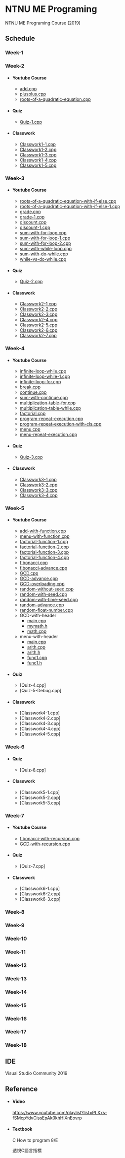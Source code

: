 # NTNU ME Programing
NTNU ME Programing Course (2019)

## Schedule
### Week-1
### Week-2
  * #### Youtube Course
    * [add.cpp](Week-2/YoutubeCourse/add.cpp)
    * [plusplus.cpp](Week-2/YoutubeCourse/plusplus.cpp)
    * [roots-of-a-quadratic-equation.cpp](Week-2/YoutubeCourse/roots-of-a-quadratic-equation.cpp)
  * #### Quiz
    * [Quiz-1.cpp](Week-2/Quiz/Quiz-1.cpp)
  * #### Classwork
    * [Classwork1-1.cpp](Week-2/Classwork/Classwork1-1.cpp)
    * [Classwork1-2.cpp](Week-2/Classwork/Classwork1-2.cpp)
    * [Classwork1-3.cpp](Week-2/Classwork/Classwork1-3.cpp)
    * [Classwork1-4.cpp](Week-2/Classwork/Classwork1-4.cpp)
    * [Classwork1-5.cpp](Week-2/Classwork/Classwork1-5.cpp)
### Week-3
 * #### Youtube Course
   * [roots-of-a-quadratic-equation-with-if-else.cpp](Week-2/YoutubeCourse/roots-of-a-quadratic-equation-with-if-else.cpp)
   * [roots-of-a-quadratic-equation-with-if-else-1.cpp](Week-2/YoutubeCourse/roots-of-a-quadratic-equation-with-if-else-1.cpp)
   * [grade.cpp](Week-2/YoutubeCourse/grade.cpp)
   * [grade-1.cpp](Week-2/YoutubeCourse/grade-1.cpp)
   * [discount.cpp](Week-2/YoutubeCourse/discount.cpp)
   * [discount-1.cpp](Week-2/YoutubeCourse/discount-1.cpp)
   * [sum-with-for-loop.cpp](Week-2/YoutubeCourse/sum-with-for-loop.cpp)
   * [sum-with-for-loop-1.cpp](Week-2/YoutubeCourse/sum-with-for-loop-1.cpp)
   * [sum-with-for-loop-2.cpp](Week-2/YoutubeCourse/sum-with-for-loop-2.cpp)
   * [sum-with-while-loop.cpp](Week-2/YoutubeCourse/sum-with-while-loop.cpp)
   * [sum-with-do-while.cpp](Week-2/YoutubeCourse/sum-with-do-while.cpp)
   * [while-vs-do-while.cpp](Week-2/YoutubeCourse/while-vs-do-while.cpp)
 * #### Quiz
   * [Quiz-2.cpp](Week-2/Quiz/Quiz-2.cpp)
 * #### Classwork
   * [Classwork2-1.cpp](Week-2/Classwork/Classwork2-1.cpp)
   * [Classwork2-2.cpp](Week-2/Classwork/Classwork2-2.cpp)
   * [Classwork2-3.cpp](Week-2/Classwork/Classwork2-3.cpp)
   * [Classwork2-4.cpp](Week-2/Classwork/Classwork2-4.cpp)
   * [Classwork2-5.cpp](Week-2/Classwork/Classwork2-5.cpp)
   * [Classwork2-6.cpp](Week-2/Classwork/Classwork2-6.cpp)
   * [Classwork2-7.cpp](Week-2/Classwork/Classwork2-7.cpp)
### Week-4

 * #### Youtube Course
   * [infinite-loop-while.cpp](Week-3/YoutubeCourse/infinite-loop-while.cpp)
   * [infinite-loop-while-1.cpp](Week-3/YoutubeCourse/infinite-loop-while-1.cpp)
   * [infinite-loop-for.cpp](Week-3/YoutubeCourse/infinite-loop-for.cpp)
   * [break.cpp](Week-3/YoutubeCourse/break.cpp)
   * [continue.cpp](Week-3/YoutubeCourse/continue.cpp)
   * [sum-with-continue.cpp](Week-3/YoutubeCourse/sum-with-continue.cpp)
   * [multiplication-table-for.cpp](Week-3/YoutubeCourse/multiplication-table-for.cpp)
   * [multiplication-table-while.cpp](Week-3/YoutubeCourse/multiplication-table-while.cpp)
   * [factorial.cpp](Week-3/YoutubeCourse/factorial.cpp)
   * [program-repeat-execution.cpp](Week-3/YoutubeCourse/program-repeat-execution.cpp)
   * [program-repeat-execution-with-cls.cpp](Week-3/YoutubeCourse/program-repeat-execution-with-cls.cpp)
   * [menu.cpp](Week-3/YoutubeCourse/menu.cpp)
   * [menu-repeat-execution.cpp](Week-3/YoutubeCourse/menu-repeat-execution.cpp)
 * #### Quiz
   * [Quiz-3.cpp](Week-3/Quiz/Quiz-3.cpp)
 * #### Classwork
   * [Classwork3-1.cpp](Week-3/Classwork/Classwork3-1.cpp)
   * [Classwork3-2.cpp](Week-3/Classwork/Classwork3-2.cpp)
   * [Classwork3-3.cpp](Week-3/Classwork/Classwork3-3.cpp)
   * [Classwork3-4.cpp](Week-3/Classwork/Classwork3-4.cpp)
### Week-5

 * #### Youtube Course
   * [add-with-function.cpp](Week-4/YoutubeCourse/add-with-function.cpp)
   * [menu-with-function.cpp](Week-4/YoutubeCourse/menu-with-function.cpp)
   * [factorial-function-1.cpp](Week-4/YoutubeCourse/factorial-function-1.cpp)
   * [factorial-function-2.cpp](Week-4/YoutubeCourse/factorial-function-2.cpp)
   * [factorial-function-3.cpp](Week-4/YoutubeCourse/factorial-function-3.cpp)
   * [factorial-function-4.cpp](Week-4/YoutubeCourse/factorial-function-4.cpp)
   * [fibonacci.cpp](Week-4/YoutubeCourse/fibonacci.cpp)
   * [fibonacci-advance.cpp](Week-4/YoutubeCourse/fibonacci-advance.cpp)
   * [GCD.cpp](Week-4/YoutubeCourse/GCD.cpp)
   * [GCD-advance.cpp](Week-4/YoutubeCourse/GCD-advance.cpp)
   * [GCD-overloading.cpp](Week-4/YoutubeCourse/GCD-overloading.cpp)
   * [random-without-seed.cpp](Week-4/YoutubeCourse/random-without-seed.cpp)
   * [random-with-seed.cpp](Week-4/YoutubeCourse/random-with-seed.cpp)
   * [random-with-time-seed.cpp](Week-4/YoutubeCourse/random-with-time-seed.cpp)
   * [random-advance.cpp](Week-4/YoutubeCourse/random-advance.cpp)
   * [random-float-number.cpp](Week-4/YoutubeCourse/random-float-number.cpp)
   * GCD-with-header
     * [main.cpp](Week-4/YoutubeCourse/GCD-with-header/main.cpp)
     * [mymath.h](Week-4/YoutubeCourse/GCD-with-header/mymath.h)
     * [math.cpp](Week-4/YoutubeCourse/GCD-with-header/math.cpp)
   * menu-with-header
     * [main.cpp](Week-4/YoutubeCourse/menu-with-header/main.cpp)
     * [arith.cpp](Week-4/YoutubeCourse/menu-with-header/arith.cpp)
     * [arith.h](Week-4/YoutubeCourse/menu-with-header/arith.h)
     * [func1.cpp](Week-4/YoutubeCourse/menu-with-header/func1.cpp)
     * [func1.h](Week-4/YoutubeCourse/menu-with-header/func1.h)
    
 * #### Quiz
   * [Quiz-4.cpp]
   * [Quiz-5-Debug.cpp]
 * #### Classwork
   * [Classwork4-1.cpp]
   * [Classwork4-2.cpp]
   * [Classwork4-3.cpp]
   * [Classwork4-4.cpp]
   * [Classwork4-5.cpp]
### Week-6

 * #### Quiz
   * [Quiz-6.cpp]
 * #### Classwork
   * [Classwork5-1.cpp]
   * [Classwork5-2.cpp]
   * [Classwork5-3.cpp]
### Week-7

  * #### Youtube Course
    * [fibonacci-with-recursion.cpp](Week-7/YoutubeCourse/fibonacci-with-recursion.cpp)
    * [GCD-with-recursion.cpp](Week-7/YoutubeCourse/GCD-with-recursion.cpp)
  * #### Quiz
    * [Quiz-7.cpp]
  * #### Classwork
    * [Classwork6-1.cpp]
    * [Classwork6-2.cpp]
    * [Classwork6-3.cpp]
### Week-8

### Week-9

### Week-10

### Week-11

### Week-12

### Week-13

### Week-14

### Week-15

### Week-16

### Week-17

### Week-18

## IDE
Visual Studio Community 2019

## Reference
* #### Video  

    https://www.youtube.com/playlist?list=PLXxs-fSMcpYdvCissEpAk0khHlXnEovrp

* #### Textbook  

    C How to program 8/E
 
    透視C語言指標

